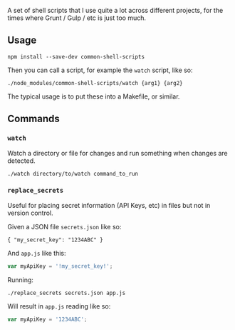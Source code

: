 A set of shell scripts that I use quite a lot across different projects, for the times where Grunt / Gulp / etc is just too much.

## Usage

```
npm install --save-dev common-shell-scripts
```

Then you can call a script, for example the `watch` script, like so:

```
./node_modules/common-shell-scripts/watch {arg1} {arg2}
```

The typical usage is to put these into a Makefile, or similar.

## Commands

### `watch`

Watch a directory or file for changes and run something when changes are detected.

```
./watch directory/to/watch command_to_run
```

### `replace_secrets`

Useful for placing secret information (API Keys, etc) in files but not in version control.

Given a JSON file `secrets.json` like so:

```
{ "my_secret_key": "1234ABC" }
```

And `app.js` like this:

```js
var myApiKey = '!my_secret_key!';
```

Running:

```
./replace_secrets secrets.json app.js
```

Will result in `app.js` reading like so:

```js
var myApiKey = '1234ABC';
```



